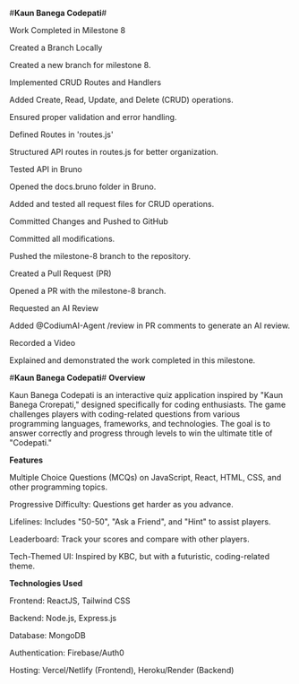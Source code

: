 #**Kaun Banega Codepati**#



Work Completed in Milestone 8

Created a Branch Locally

Created a new branch for milestone 8.

Implemented CRUD Routes and Handlers

Added Create, Read, Update, and Delete (CRUD) operations.

Ensured proper validation and error handling.

Defined Routes in 'routes.js'

Structured API routes in routes.js for better organization.

Tested API in Bruno

Opened the docs.bruno folder in Bruno.

Added and tested all request files for CRUD operations.

Committed Changes and Pushed to GitHub

Committed all modifications.

Pushed the milestone-8 branch to the repository.

Created a Pull Request (PR)

Opened a PR with the milestone-8 branch.

Requested an AI Review

Added @CodiumAI-Agent /review in PR comments to generate an AI review.

Recorded a Video

Explained and demonstrated the work completed in this milestone.






#**Kaun Banega Codepati**#
__Overview__

Kaun Banega Codepati is an interactive quiz application inspired by "Kaun Banega Crorepati," designed specifically for coding enthusiasts. The game challenges players with coding-related questions from various programming languages, frameworks, and technologies. The goal is to answer correctly and progress through levels to win the ultimate title of "Codepati."

__Features__

Multiple Choice Questions (MCQs) on JavaScript, React, HTML, CSS, and other programming topics.

Progressive Difficulty: Questions get harder as you advance.

Lifelines: Includes "50-50", "Ask a Friend", and "Hint" to assist players.

Leaderboard: Track your scores and compare with other players.

Tech-Themed UI: Inspired by KBC, but with a futuristic, coding-related theme.

__Technologies Used__

Frontend: ReactJS, Tailwind CSS

Backend: Node.js, Express.js

Database: MongoDB

Authentication: Firebase/Auth0

Hosting: Vercel/Netlify (Frontend), Heroku/Render (Backend)